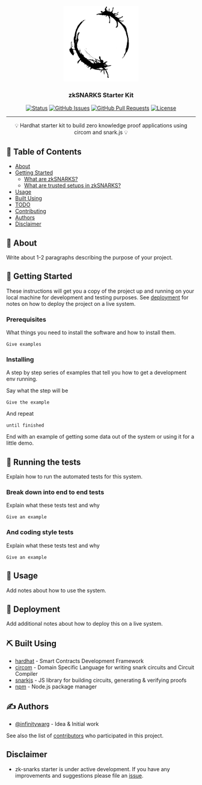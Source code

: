 <p align="center">
  <a href="" rel="noopener">
 <img width=200px height=200px src="images/arrival_louis_has_weapon.jpeg" alt="Project logo"></a>
</p>

<h3 align="center">zkSNARKS Starter Kit</h3>

<div align="center">

  [![Status](https://img.shields.io/badge/status-active-success.svg)]() 
  [![GitHub Issues](https://img.shields.io/github/issues/kylelobo/The-Documentation-Compendium.svg)](https://github.com/infinitywarg/zksnark-starter/issues)
  [![GitHub Pull Requests](https://img.shields.io/github/issues-pr/kylelobo/The-Documentation-Compendium.svg)](https://github.com/infinitywarg/zksnark-starter/pulls)
  [![License](https://img.shields.io/badge/license-MIT-blue.svg)](/LICENSE)

</div>

---

<p align="center"> 💡 Hardhat starter kit to build zero knowledge proof applications using circom and snark.js 💡 <br> </p>

## 📝 Table of Contents
- [About](#about)
- [Getting Started](#getting_started)
  - [What are zkSNARKS?](#zksnarks)
  - [What are trusted setups in zkSNARKS?](#trusted_setups)
- [Usage](#usage)
- [Built Using](#built_using)
- [TODO](../TODO.md)
- [Contributing](../CONTRIBUTING.md)
- [Authors](#authors)
- [Disclaimer](#disclaimer)

## 🧐 About <a name = "about"></a>
Write about 1-2 paragraphs describing the purpose of your project.

## 🏁 Getting Started <a name = "getting_started"></a>
These instructions will get you a copy of the project up and running on your local machine for development and testing purposes. See [deployment](#deployment) for notes on how to deploy the project on a live system.

### Prerequisites
What things you need to install the software and how to install them.

```
Give examples
```

### Installing
A step by step series of examples that tell you how to get a development env running.

Say what the step will be

```
Give the example
```

And repeat

```
until finished
```

End with an example of getting some data out of the system or using it for a little demo.

## 🔧 Running the tests <a name = "tests"></a>
Explain how to run the automated tests for this system.

### Break down into end to end tests
Explain what these tests test and why

```
Give an example
```

### And coding style tests
Explain what these tests test and why

```
Give an example
```

## 🎈 Usage <a name="usage"></a>
Add notes about how to use the system.

## 🚀 Deployment <a name = "deployment"></a>
Add additional notes about how to deploy this on a live system.

## ⛏️ Built Using <a name = "built_using"></a>
- [hardhat](https://www.mongodb.com/) - Smart Contracts Development Framework
- [circom](https://expressjs.com/) - Domain Specific Language for writing snark circuits and Circuit Compiler
- [snarkjs](https://vuejs.org/) - JS library for building circuits, generating & verifying proofs 
- [npm](https://nodejs.org/en/) - Node.js package manager

## ✍️ Authors <a name = "authors"></a>
- [@infinitywarg](https://github.com/infinitywarg) - Idea & Initial work

See also the list of [contributors](https://github.com/infinitywarg/zksnark-starter/contributors) who participated in this project.

##  Disclaimer <a name = "disclaimer"></a>
- zk-snarks starter is under active development. If you have any improvements and suggestions please file an [issue](https://github.com/infinitywarg/zksnark-starter/issues/new).
